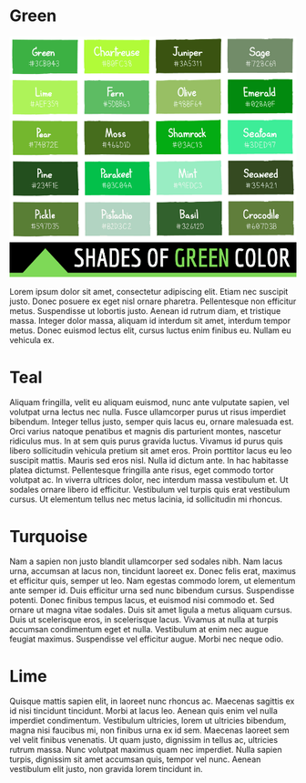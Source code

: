 # Green
![Alt text](images/shades-of-green-color-names.png?raw=true "Green")

Lorem ipsum dolor sit amet, consectetur adipiscing elit. Etiam nec suscipit justo. Donec posuere ex eget nisl ornare pharetra. Pellentesque non efficitur metus. Suspendisse ut lobortis justo. Aenean id rutrum diam, et tristique massa. Integer dolor massa, aliquam id interdum sit amet, interdum tempor metus. Donec euismod lectus elit, cursus luctus enim finibus eu. Nullam eu vehicula ex.
# Teal
Aliquam fringilla, velit eu aliquam euismod, nunc ante vulputate sapien, vel volutpat urna lectus nec nulla. Fusce ullamcorper purus ut risus imperdiet bibendum. Integer tellus justo, semper quis lacus eu, ornare malesuada est. Orci varius natoque penatibus et magnis dis parturient montes, nascetur ridiculus mus. In at sem quis purus gravida luctus. Vivamus id purus quis libero sollicitudin vehicula pretium sit amet eros. Proin porttitor lacus eu leo suscipit mattis. Mauris sed eros nisl. Nulla id dictum ante. In hac habitasse platea dictumst. Pellentesque fringilla ante risus, eget commodo tortor volutpat ac. In viverra ultrices dolor, nec interdum massa vestibulum et. Ut sodales ornare libero id efficitur. Vestibulum vel turpis quis erat vestibulum cursus. Ut elementum tellus nec metus lacinia, id sollicitudin mi rhoncus.
# Turquoise
Nam a sapien non justo blandit ullamcorper sed sodales nibh. Nam lacus urna, accumsan at lacus non, tincidunt laoreet ex. Donec felis erat, maximus et efficitur quis, semper ut leo. Nam egestas commodo lorem, ut elementum ante semper id. Duis efficitur urna sed nunc bibendum cursus. Suspendisse potenti. Donec finibus tempus lacus, et euismod nisi commodo et. Sed ornare ut magna vitae sodales. Duis sit amet ligula a metus aliquam cursus. Duis ut scelerisque eros, in scelerisque lacus. Vivamus at nulla at turpis accumsan condimentum eget et nulla. Vestibulum at enim nec augue feugiat maximus. Suspendisse vel efficitur augue. Morbi nec neque odio.
# Lime
Quisque mattis sapien elit, in laoreet nunc rhoncus ac. Maecenas sagittis ex id nisi tincidunt tincidunt. Morbi at lacus leo. Aenean quis enim vel nulla imperdiet condimentum. Vestibulum ultricies, lorem ut ultricies bibendum, magna nisi faucibus mi, non finibus urna ex id sem. Maecenas laoreet sem vel velit finibus venenatis. Ut quam justo, dignissim in tellus ac, ultricies rutrum massa. Nunc volutpat maximus quam nec imperdiet. Nulla sapien turpis, dignissim sit amet accumsan quis, tempor vel nunc. Aenean vestibulum elit justo, non gravida lorem tincidunt in.
